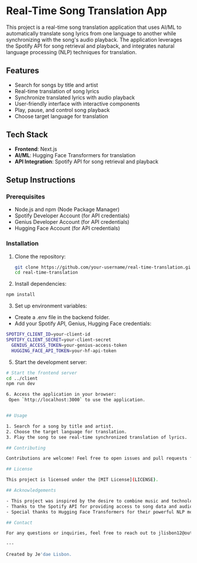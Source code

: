 # Real-Time Song Translation App

This project is a real-time song translation application that uses AI/ML to automatically translate song lyrics from one language to another while synchronizing with the song's audio playback. The application leverages the Spotify API for song retrieval and playback, and integrates natural language processing (NLP) techniques for translation.

## Features

- Search for songs by title and artist
- Real-time translation of song lyrics
- Synchronize translated lyrics with audio playback
- User-friendly interface with interactive components
- Play, pause, and control song playback
- Choose target language for translation


## Tech Stack
- **Frontend**: Next.js
- **AI/ML**: Hugging Face Transformers for translation
- **API Integration**: Spotify API for song retrieval and playback
  

## Setup Instructions

### Prerequisites

- Node.js and npm (Node Package Manager)
- Spotify Developer Account (for API credentials)
- Genius Developer Account (for API credentials)
- Hugging Face Account (for API credentials)

### Installation

1. Clone the repository:

   ```bash
   git clone https://github.com/your-username/real-time-translation.git
   cd real-time-translation
   ```

2. Install dependencies:
   
  ```bash
  npm install
  ```

3. Set up environment variables:
  - Create a .env file in the backend folder.
  - Add your Spotify API, Genius, Hugging Face credentials:

  ```bash
  SPOTIFY_CLIENT_ID=your-client-id
  SPOTIFY_CLIENT_SECRET=your-client-secret
	GENIUS_ACCESS_TOKEN=your-genius-access-token
	HUGGING_FACE_API_TOKEN=your-hf-api-token
  ```

5. Start the development server:

  ```bash
  # Start the frontend server
  cd ../client
  npm run dev

6. Access the application in your browser:
   Open `http://localhost:3000` to use the application.


## Usage

1. Search for a song by title and artist.
2. Choose the target language for translation.
3. Play the song to see real-time synchronized translation of lyrics.

## Contributing

Contributions are welcome! Feel free to open issues and pull requests for new features, enhancements, or bug fixes.

## License

This project is licensed under the [MIT License](LICENSE).

## Acknowledgements

- This project was inspired by the desire to combine music and technology in an innovative way.
- Thanks to the Spotify API for providing access to song data and audio playback.
- Special thanks to Hugging Face Transformers for their powerful NLP models.

## Contact

For any questions or inquiries, feel free to reach out to jlisbon12@outlook.com.

---

Created by Je'dae Lisbon.